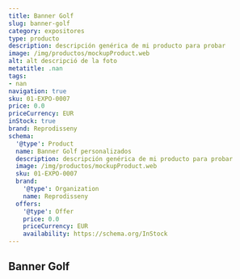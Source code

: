 ```yaml
---
title: Banner Golf
slug: banner-golf
category: expositores
type: producto
description: descripción genérica de mi producto para probar
image: /img/productos/mockupProduct.web
alt: alt descripció de la foto
metatitle: .nan
tags:
- nan
navigation: true
sku: 01-EXPO-0007
price: 0.0
priceCurrency: EUR
inStock: true
brand: Reprodisseny
schema:
  '@type': Product
  name: Banner Golf personalizados
  description: descripción genérica de mi producto para probar
  image: /img/productos/mockupProduct.web
  sku: 01-EXPO-0007
  brand:
    '@type': Organization
    name: Reprodisseny
  offers:
    '@type': Offer
    price: 0.0
    priceCurrency: EUR
    availability: https://schema.org/InStock
---
```


## Banner Golf

